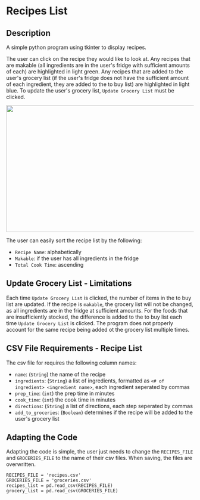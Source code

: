 # Recipes List
## Description
A simple python program using tkinter to display recipes.

The user can click on the recipe they would like to look at.
Any recipes that are makable (all ingredients are in the user's fridge with sufficient amounts of each) are highlighted in light green.
Any recipes that are added to the user's grocery list (if the user's fridge does not have the sufficient amount of each ingredient, they are added to the to buy list) are highlighted in light blue.
To update the user's grocery list, `Update Grocery List` must be clicked.

<img src="https://github.com/user-attachments/assets/fbd0ddad-c66a-4a1c-ba2b-251499838f2c" width="510" height="340"/>

The user can easily sort the recipe list by the following:
  - `Recipe Name`: alphabetically
  - `Makable`: if the user has all ingredients in the fridge
  - `Total Cook Time`: ascending

## Update Grocery List - Limitations
Each time `Update Grocery List` is clicked, the number of items in the to buy list are updated. 
If the recipe is `makable`, the grocery list will not be changed, as all ingredients are in the fridge at sufficient amounts.
For the foods that are insufficiently stocked, the difference is added to the to buy list each time `Update Grocery List` is clicked.
The program does not properly account for the same recipe being added ot the grocery list multiple times.

## CSV File Requirements - Recipe List
The csv file for requires the following column names:
  - `name`: (`String`) the name of the recipe
  - `ingredients`: (`String`) a list of ingredients, formatted as `<# of ingredient> <ingredient name>`, each ingredient seperated by commas
  - `prep_time`: (`int`) the prep time in minutes
  - `cook_time`: (`int`) the cook time in minutes
  - `directions`: (`String`) a list of directions, each step seperated by commas
  - `add_to_groceries`: (`Boolean`) determines if the recipe will be added to the user's grocery list

## Adapting the Code
Adapting the code is simple, the user just needs to change the `RECIPES_FILE` and `GROCERIES_FILE` to the name of their csv files.
When saving, the files are overwritten.

```
RECIPES_FILE = 'recipes.csv'
GROCERIES_FILE = 'groceries.csv'
recipes_list = pd.read_csv(RECIPES_FILE)
grocery_list = pd.read_csv(GROCERIES_FILE)
```
